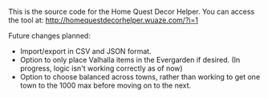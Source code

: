 This is the source code for the Home Quest Decor Helper. You can access the tool at: http://homequestdecorhelper.wuaze.com/?i=1

Future changes planned:
* Import/export in CSV and JSON format.
* Option to only place Valhalla items in the Evergarden if desired. (In progress, logic isn't working correctly as of now)
* Option to choose balanced across towns, rather than working to get one town to the 1000 max before moving on to the next.
